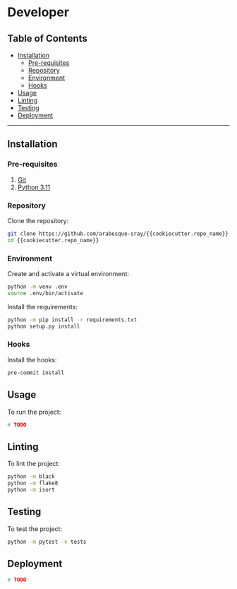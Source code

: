 # Developer

## Table of Contents

* [Installation](#installation)
    * [Pre-requisites](#pre-requisites)
    * [Repository](#repository)
    * [Environment](#environment)
    * [Hooks](#hooks)
* [Usage](#usage)
* [Linting](#linting)
* [Testing](#testing)
* [Deployment](#deployment)

---

## Installation

### Pre-requisites

1. [Git](https://git-scm.com/book/en/v2/Getting-Started-Installing-Git)
2. [Python 3.11](https://www.python.org/downloads/)

### Repository

Clone the repository:

```bash
git clone https://github.com/arabesque-sray/{{cookiecutter.repo_name}}
cd {{cookiecutter.repo_name}}
```

### Environment

Create and activate a virtual environment:

```bash
python -m venv .env
source .env/bin/activate
```

Install the requirements:

```bash
python -m pip install -r requirements.txt
python setup.py install
```

### Hooks

Install the hooks:

```bash
pre-commit install
```

## Usage

To run the project:

```bash
# TODO
```

## Linting

To lint the project:

```bash
python -m black
python -m flake8
python -m isort
```

## Testing

To test the project:

```bash
python -m pytest -v tests
```

## Deployment

```bash
# TODO
```
